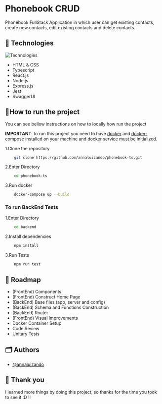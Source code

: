 # Phonebook CRUD

Phonebook FullStack Application in which user can get existing contacts, create new contacts, edit existing contacts and delete contacts.

## 🦆 Technologies

![Technologies](https://skillicons.dev/icons?i=html,css,ts,react,nodejs,express,jest)

- HTML & CSS
- Typescript
- React.js
- Node.js
- Express.js
- Jest
- SwaggerUI

## 🏃How to run the project

You can see bellow instructions on how to locally how run the project

**IMPORTANT**: to run this project you need to have [docker](https://docs.docker.com/desktop/?_gl=1*1tathed*_gcl_au*MTQ3NDMyNzE1MC4xNzE2NDg0NTAw*_ga*MTEyMTg4MjI0OS4xNzE2NDgzNTg2*_ga_XJWPQMJYHQ*MTcyMzM0MjAwMy45LjEuMTcyMzM0MjAwNy41Ni4wLjA.) and [docker-compose](https://docs.docker.com/compose/install/) installed on your machine and docker service must be initialized.

1.Clone the repository

```bash
    git clone https://github.com/annaluizando/phonebook-ts.git
```

2.Enter Directory

```bash
    cd phonebook-ts
```

3.Run docker

```bash
    docker-compose up --build
```

### To run BackEnd Tests

1.Enter Directory

```bash
    cd backend
```

2.Install dependencies

```bash
    npm install
```

3.Run Tests

```bash
    npm run test
```

## 🚀 Roadmap

- (FrontEnd) Components
- (FrontEnd) Construct Home Page
- (BackEnd) Base files (app, server and config)
- (BackEnd) Schema and Functions Construction
- (BackEnd) Router
- (FrontEnd) Visual Improvements
- Docker Container Setup
- Code Review
- Unitary Tests

## 🗂️ Authors

- [@annaluizando](github.com/annaluizando)

## 🩶 Thank you

I learned more things by doing this project, so thanks for the time you took to see it :D !!
